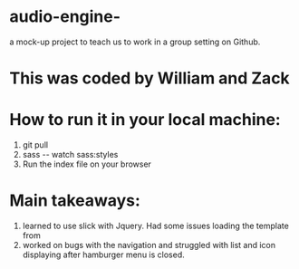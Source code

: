 # audio-engine- 
a mock-up project to teach us to work in a group setting on Github.

# This was coded by William and Zack 

# How to run it in your local machine:

1. git pull
2. sass -- watch sass:styles 
3. Run the index file on your browser

# Main takeaways: 

1. learned to use slick with Jquery. Had some issues loading the template from 
2. worked on bugs with the navigation and struggled with list and icon displaying after hamburger menu is closed. 


